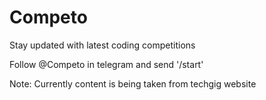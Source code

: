 # Competo
Stay updated with latest coding competitions


Follow @Competo in telegram and send '/start'


Note: Currently content is being taken from techgig website
